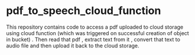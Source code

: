 # pdf_to_speech_cloud_function

This repository contains code to access a pdf uploaded to cloud storage using cloud function (which was triggered on successful creation of object in bucket) . Then read that pdf , extract text from it , convert that text to audio file and then upload it back to the cloud storage.
